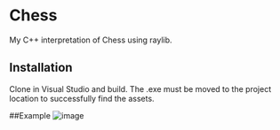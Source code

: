 # Chess
My C++ interpretation of Chess using raylib.

## Installation
Clone in Visual Studio and build. The .exe must be moved to the project location to successfully find the assets.

##Example
![image](https://github.com/JakePriestman/Chess/assets/84022353/28f4eb54-f566-4cae-9c54-8362df4ac3ec)
